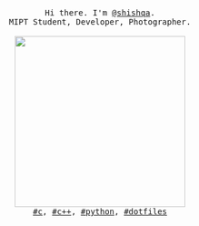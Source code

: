 <p align="center" font-weight="bold">
  <!-- INFO --> 
  <samp>
    Hi there. I'm <a href="https://shishqa.xyz/">@shishqa</a>.<br>
    MIPT Student, Developer, Photographer.<br>
  </samp>
  <br>
  <a href="https://github.com/Shishqa?tab=repositories">
    <img src="https://media.giphy.com/media/du3J3cXyzhj75IOgvA/giphy.gif" width="300"/>
  </a>
  <br>
  <samp>
    <a href="https://github.com/Shishqa?tab=repositories&q=&type=&language=c&sort=">#c</a>,
    <a href="https://github.com/Shishqa?tab=repositories&q=&type=&language=c%2B%2B&sort=">#c++</a>,
    <a href="https://github.com/Shishqa?tab=repositories&q=&type=&language=python&sort=">#python</a>,
    <a href="https://github.com/Shishqa/dotfiles">#dotfiles</a>
    <br>
  </samp>
</p>
